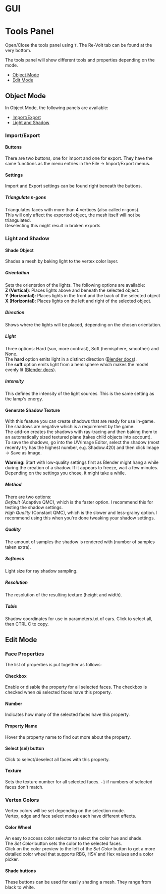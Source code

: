 # GUI
# Tools Panel
Open/Close the tools panel using `T`. The Re-Volt tab can be found at the very
bottom.

The tools panel will show different tools and properties depending on the mode.

* [Object Mode](#object-mode)
* [Edit Mode](#edit-mode)

## Object Mode

In Object Mode, the following panels are available:

+ [Import/Export](#import-export)
+ [Light and Shadow](#light-and-shadow)

### Import/Export

#### Buttons
There are two buttons, one for import and one for export. They have the same
functions as the menu entries in the File -> Import/Export menus.

#### Settings
Import and Export settings can be found right beneath the buttons.

##### Triangulate n-gons
Triangulates faces with more than 4 vertices (also called n-gons).  
This will only affect the exported object, the mesh itself will not be
triangulated.  
Deselecting this might result in broken exports.

### Light and Shadow

#### Shade Object
Shades a mesh by baking light to the vertex color layer.

##### Orientation
Sets the orientation of the lights. The following options are available:  
**Z (Vertical)**: Places lights above and beneath the selected object.  
**Y (Horizontal)**: Places lights in the front and the back of the selected
object  
**X (Horizontal)**: Places lights on the left and right of the selected object.

##### Direction
Shows where the lights will be placed, depending on the chosen orientation.

##### Light
Three options: Hard (sun, more contrast), Soft (hemisphere, smoother) and None.  
The **hard** option emits light in a distinct direction
([Blender docs](https://docs.blender.org/manual/de/dev/render/blender_render/lighting/lamps/sun/introduction.html)).  
The **soft** option emits light from a hemisphere which makes the model evenly lit
([Blender docs](https://docs.blender.org/manual/de/dev/render/blender_render/lighting/lamps/hemi.html)).

##### Intensity
This defines the intensity of the light sources. This is the same setting as the lamp's energy.

#### Generate Shadow Texture

With this feature you can create shadows that are ready for use in-game. The shadows are negative which is a requirement by the game.  
The add-on creates the shadows with ray-tracing and then baking them to an automatically sized textured plane (takes child objects into account).  
To save the shadows, go into the UV/Image Editor, select the shadow (most recenty try has the highest number, e.g. Shadow.420) and then click Image -> Save as Image.

**Warning**: Start with low-quality settings first as Blender might hang a while during the creation of a shadow. If it appears to freeze, wait a few minutes. Depending on the settings you chose, it might take a while.

##### Method
There are two options:  
_Default_ (Adaptive QMC), which is the faster option. I recommend this for testing the shadow settings.  
_High Quality_ (Constant QMC), which is the slower and less-grainy option. I recommend using this when you're done tweaking your shadow settings.

##### Quality
The amount of samples the shadow is rendered with (number of samples taken extra).

##### Softness
Light size for ray shadow sampling.

##### Resolution
The resolution of the resulting texture (height and width).

##### Table
Shadow coordinates for use in parameters.txt of cars. Click to select all, then CTRL C to copy.

## Edit Mode

### Face Properties
The list of properties is put together as follows:  
#### Checkbox
Enable or disable the property for all selected faces. The checkbox is checked when _all_ selected faces have this property.  
#### Number
Indicates how many of the selected faces have this property.  
#### Property Name
Hover the property name to find out more about the property.
#### Select (sel) button
Click to select/deselect all faces with this property.  
#### Texture
Sets the texture number for all selected faces. `-1` if numbers of selected faces don't match.

### Vertex Colors
Vertex colors will be set depending on the selection mode.  
Vertex, edge and face select modes each have different effects.
#### Color Wheel
An easy to access color selector to select the color hue and shade.  
The _Set Color_ button sets the color to the selected faces.  
Click on the color preview to the left of the _Set Color_ button to get a more detailed color wheel that supports RBG, HSV and Hex values and a color picker.

#### Shade buttons
These buttons can be used for easily shading a mesh. They range from black to white.
